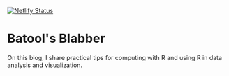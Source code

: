 [![Netlify Status](https://api.netlify.com/api/v1/badges/32bb37c3-01f4-4b35-bdbe-737e9d9ae9dd/deploy-status)](https://app.netlify.com/sites/batool-blabber/deploys)
# Batool's Blabber
On this blog, I share practical tips for computing with R and using R in data analysis and visualization. 
